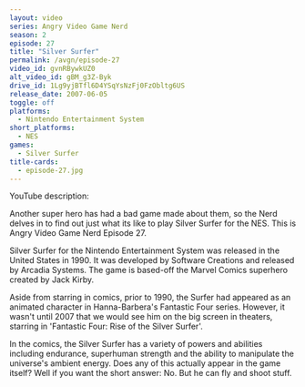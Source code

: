 ```yaml
---
layout: video
series: Angry Video Game Nerd
season: 2
episode: 27
title: "Silver Surfer"
permalink: /avgn/episode-27
video_id: gvnRBywkUZ0
alt_video_id: gBM_g3Z-Byk
drive_id: 1Lg9yjBTfl6D4YSqYsNzFj0FzObltg6US
release_date: 2007-06-05
toggle: off
platforms:
  - Nintendo Entertainment System
short_platforms:
  - NES
games:
  - Silver Surfer
title-cards:
  - episode-27.jpg
---
```


<p class="yt-description">YouTube description:</p>

Another super hero has had a bad game made about them, so the Nerd delves in to find out just what its like to play Silver Surfer for the NES. This is Angry Video Game Nerd Episode 27.

Silver Surfer for the Nintendo Entertainment System was released in the United States in 1990. It was developed by Software Creations and released by Arcadia Systems. The game is based-off the Marvel Comics superhero created by Jack Kirby. 

Aside from starring in comics, prior to 1990, the Surfer had appeared as an animated character in Hanna-Barbera's Fantastic Four series. However, it wasn't until 2007 that we would see him on the big screen in theaters, starring in 'Fantastic Four: Rise of the Silver Surfer'. 

In the comics, the Silver Surfer has a variety of powers and abilities including endurance, superhuman strength and the ability to manipulate the universe's ambient energy. Does any of this actually appear in the game itself? Well if you want the short answer: No. But he can fly and shoot stuff. 